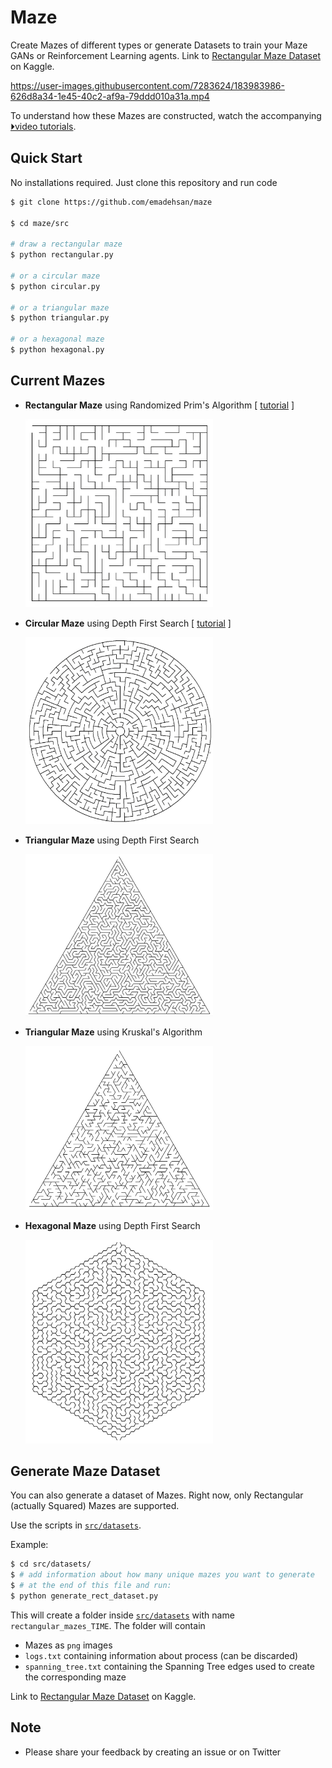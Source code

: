 # Maze
Create Mazes of different types or generate Datasets to train your Maze GANs or Reinforcement Learning agents.
Link to [Rectangular Maze Dataset](https://www.kaggle.com/datasets/emadehsan/rectangular-maze-kruskals-spanning-tree-algorithm/settings) on Kaggle.


https://user-images.githubusercontent.com/7283624/183983986-626d8a34-1e45-40c2-af9a-79ddd010a31a.mp4


To understand how these Mazes are constructed, watch the accompanying [⏵︎video tutorials](https://www.youtube.com/watch?v=d5yzKkG1n1U&list=PLUNDATSEu7fiBiwCEkXr_ncDGYQMkoevr).

## Quick Start
No installations required. Just clone this repository and run code

```bash
$ git clone https://github.com/emadehsan/maze

$ cd maze/src

# draw a rectangular maze
$ python rectangular.py

# or a circular maze
$ python circular.py

# or a triangular maze
$ python triangular.py

# or a hexagonal maze
$ python hexagonal.py
```

## Current Mazes
* **Rectangular Maze** using Randomized Prim's Algorithm [ [tutorial](https://www.youtube.com/watch?v=d5yzKkG1n1U) ]

    <img src="./media/squared.png" alt="Squared Maze using Prims Algorithm" width="300"/>


* **Circular Maze** using Depth First Search [ [tutorial](https://www.youtube.com/watch?v=q7t8UVlu-Fk) ]
    
    <img src="./media/circular.png" alt="Circular Maze using Depth First Search" width="300"/>

* **Triangular Maze** using Depth First Search

    <img src="./media/triangular.PNG" alt="Triangular Maze using Depth First Search" width="300"/>

* **Triangular Maze** using Kruskal's Algorithm 
    
    <img src="./media/triangular_kruskal.PNG" alt="Triangular Maze using Kruskal Algorithm" width="300"/>

* **Hexagonal Maze** using Depth First Search 

    <img src="./media/hexagonal.PNG" alt="Hexagonal Maze using Depth First Search" width="300"/>

## Generate Maze Dataset
You can also generate a dataset of Mazes. Right now, only Rectangular 
(actually Squared) Mazes are supported. 

Use the scripts in [`src/datasets`](src/datasets).

Example:

```bash
$ cd src/datasets/
$ # add information about how many unique mazes you want to generate
$ # at the end of this file and run: 
$ python generate_rect_dataset.py
```

This will create a folder inside [`src/datasets`](src/datasets) with name
`rectangular_mazes_TIME`. The folder will contain 
* Mazes as `png` images
* `logs.txt` containing information about process (can be discarded) 
* `spanning_tree.txt` containing the Spanning Tree edges used to create the 
corresponding maze

Link to [Rectangular Maze Dataset](https://www.kaggle.com/datasets/emadehsan/rectangular-maze-kruskals-spanning-tree-algorithm/settings) on Kaggle.

## Note
* Please share your feedback by creating an issue or on Twitter
